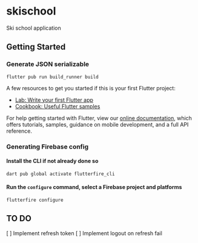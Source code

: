 # skischool

Ski school application



## Getting Started

### Generate JSON serializable

`flutter pub run build_runner build`

A few resources to get you started if this is your first Flutter project:

- [Lab: Write your first Flutter app](https://flutter.dev/docs/get-started/codelab)
- [Cookbook: Useful Flutter samples](https://flutter.dev/docs/cookbook)

For help getting started with Flutter, view our
[online documentation](https://flutter.dev/docs), which offers tutorials,
samples, guidance on mobile development, and a full API reference.

### Generating Firebase config 
#### Install the CLI if not already done so
`dart pub global activate flutterfire_cli`

#### Run the `configure` command, select a Firebase project and platforms
`flutterfire configure`


## TO DO 
[ ] Implement refresh token
[ ] Implement logout on refresh fail

